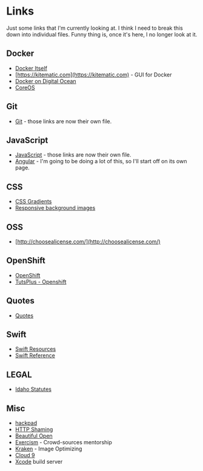 # Links #
Just some links that I'm currently looking at. I think I need to break this down into individual files. Funny thing is, once it's here, I no longer look at it. 

## Docker ##
 - [Docker Itself](https://www.docker.com/)
 - [https://kitematic.com](https://kitematic.com) - GUI for Docker
 - [Docker on Digital Ocean](https://www.digitalocean.com/company/blog/coreos-now-available-on-digitalocean/)
 - [CoreOS](https://coreos.com/products/managed-linux/)

## Git ##
 - [Git](Git.md) - those links are now their own file.

## JavaScript ##
 - [JavaScript](JavaScript.md) - those links are now their own file.
 - [Angular](Angular.md) - I'm going to be doing a lot of this, so I'll start off on its own page.

## CSS ##
 - [CSS Gradients](http://bennettfeely.com/gradients/)
 - [Responsive background images](http://sixrevisions.com/css/responsive-background-image/)

## OSS ##
  - [http://choosealicense.com/](http://choosealicense.com/)

## OpenShift ##
  - [OpenShift](https://www.openshift.com/get-started)
  - [TutsPlus - Openshift](http://code.tutsplus.com/tutorials/running-wordpress-on-openshift-an-introduction--cms-20058)

## Quotes ##
  - [Quotes](Quotes.md)

## Swift ##
  - [Swift Resources](https://developer.apple.com/swift/resources/)
  - [Swift Reference](https://developer.apple.com/library/prerelease/ios/documentation/Swift/Conceptual/Swift_Programming_Language/TheBasics.html#//apple_ref/doc/uid/TP40014097-CH5-XID_454)

## LEGAL ##
  - [Idaho Statutes](http://legislature.idaho.gov/idstat/Title2/T2CH2.htm)

## Misc ##
  - [hackpad](https://hackpad.com/)
  - [HTTP Shaming](http://httpshaming.tumblr.com/)
  - [Beautiful Open](http://beautifulopen.com/)
  - [Exercism](http://exercism.io/) - Crowd-sources mentorship
  - [Kraken](https://kraken.io/) - Image Optimizing
  - [Cloud 9](https://c9.io)
  - [Xcode](http://honzadvorsky.com/blog/2015/5/4/under-the-hood-of-xcode-server) build server
